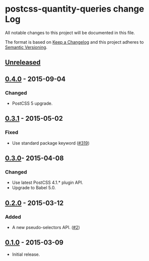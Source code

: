 # postcss-quantity-queries change Log

All notable changes to this project will be documented in this file.

The format is based on [Keep a Changelog](http://keepachangelog.com/)
and this project adheres to [Semantic Versioning](http://semver.org/).


## [Unreleased]

## [0.4.0] - 2015-09-04
### Changed
  * PostCSS 5 upgrade.

## [0.3.1] - 2015-05-02
### Fixed
  * Use standard package keyword
  ([#319](https://github.com/postcss/postcss/issues/319))

## [0.3.0]- 2015-04-08
### Changed
  * Use latest PostCSS 4.1.* plugin API.
  * Upgrade to Babel 5.0.

## [0.2.0] - 2015-03-12
### Added
  * A new pseudo-selectors API.
  ([#2](https://github.com/pascalduez/postcss-quantity-queries/issues/2))

## [0.1.0] - 2015-03-09
  * Initial release.

[Unreleased]: https://github.com/pascalduez/postcss-quantity-queries/compare/0.4.0...HEAD
[0.4.0]: https://github.com/pascalduez/postcss-quantity-queries/compare/0.3.1...0.4.0
[0.3.1]: https://github.com/pascalduez/postcss-quantity-queries/compare/0.3.0...0.3.1
[0.3.0]: https://github.com/pascalduez/postcss-quantity-queries/compare/0.2.0...0.3.0
[0.2.0]: https://github.com/pascalduez/postcss-quantity-queries/compare/0.1.0...0.2.0
[0.1.0]: https://github.com/pascalduez/postcss-quantity-queries/tags/0.1.0
